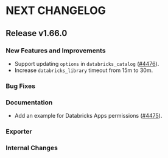 # NEXT CHANGELOG

## Release v1.66.0

### New Features and Improvements

 * Support updating `options` in `databricks_catalog` ([#4476](https://github.com/databricks/terraform-provider-databricks/pull/4476)).
 * Increase `databricks_library` timeout from 15m to 30m.

### Bug Fixes

### Documentation

 * Add an example for Databricks Apps permissions ([#4475](https://github.com/databricks/terraform-provider-databricks/pull/4475)).

### Exporter

### Internal Changes
